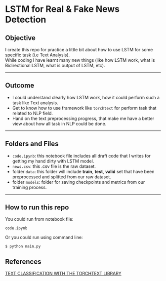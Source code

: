 # LSTM for Real & Fake News Detection
## Objective
I create this repo for practice a little bit about how to use LSTM for some specific task (i.e Text Analysis).<br>
While coding I have learnt many new things (like how LSTM work, what is Bidirectional LSTM, what is output of LSTM, etc).

---
## Outcome
- I could understand clearly how LSTM work, how it could perform such a task like Text analysis.<br>
- Get to know how to use framework like `torchtext` for perform task that related to NLP field.
- Hand on the text preprocessing progress, that make me have a better view about how all task in NLP could be done.

---
## Folders and Files
- `code.ipynb`: this notebook file includes all draft code that I writes for getting my hand dirty with LSTM model.
- `news.csv`: this .csv file is the raw dataset.
- folder `data`: this folder will include **train**, **test**, **valid** set that have been preprocessed and splitted from our raw dataset.
- folder `models`: folder for saving checkpoints and metrics from our training process.

---
## How to run this repo
You could run from notebook file:
```
code.ipynb
```
<!-- <br> -->
Or you could run using command line:
```
$ python main.py
```

## References
[TEXT CLASSIFICATION WITH THE TORCHTEXT LIBRARY](https://pytorch.org/tutorials/beginner/text_sentiment_ngrams_tutorial.html)